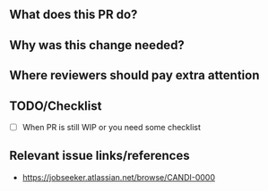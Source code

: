 ## What does this PR do?

## Why was this change needed?

## Where reviewers should pay extra attention

## TODO/Checklist

- [ ] When PR is still WIP or you need some checklist

## Relevant issue links/references

- https://jobseeker.atlassian.net/browse/CANDI-0000
